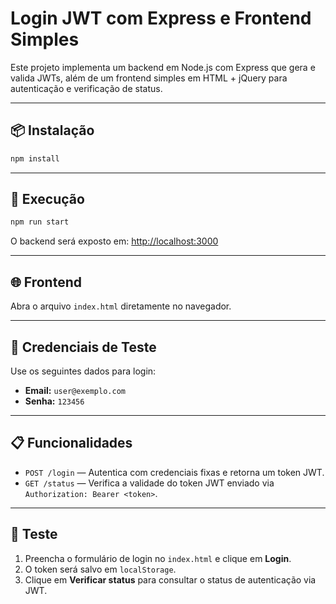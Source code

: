# Login JWT com Express e Frontend Simples

Este projeto implementa um backend em Node.js com Express que gera e valida JWTs, além de um frontend simples em HTML + jQuery para autenticação e verificação de status.

---

## 📦 Instalação

```bash
npm install
```

---

## 🚀 Execução

```bash
npm run start
```

O backend será exposto em: [http://localhost:3000](http://localhost:3000)

---

## 🌐 Frontend

Abra o arquivo `index.html` diretamente no navegador.

---

## 🔐 Credenciais de Teste

Use os seguintes dados para login:

- **Email:** `user@exemplo.com`  
- **Senha:** `123456`

---

## 📋 Funcionalidades

- `POST /login` — Autentica com credenciais fixas e retorna um token JWT.
- `GET /status` — Verifica a validade do token JWT enviado via `Authorization: Bearer <token>`.

---

## 🧪 Teste

1. Preencha o formulário de login no `index.html` e clique em **Login**.
2. O token será salvo em `localStorage`.
3. Clique em **Verificar status** para consultar o status de autenticação via JWT.
